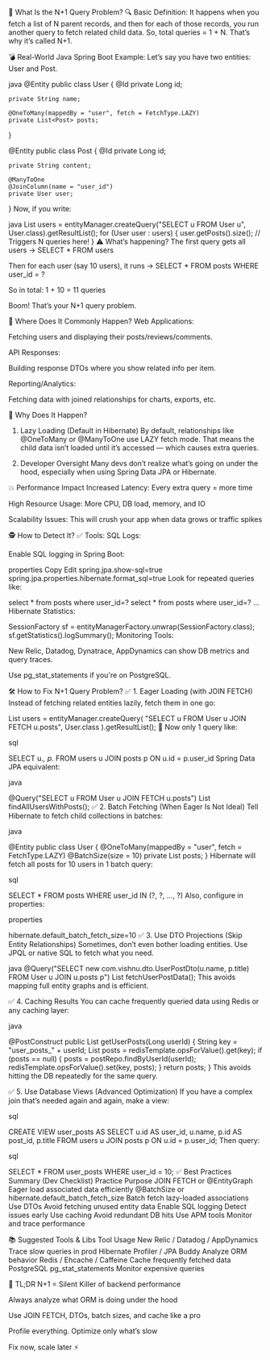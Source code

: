 🚨 What Is the N+1 Query Problem?
🔍 Basic Definition:
It happens when you fetch a list of N parent records, and then for each of those records, you run another query to fetch related child data. So, total queries = 1 + N. That’s why it’s called N+1.

💣 Real-World Java Spring Boot Example:
Let’s say you have two entities: User and Post.

java
@Entity
public class User {
    @Id
    private Long id;

    private String name;

    @OneToMany(mappedBy = "user", fetch = FetchType.LAZY)
    private List<Post> posts;
}

@Entity
public class Post {
    @Id
    private Long id;

    private String content;

    @ManyToOne
    @JoinColumn(name = "user_id")
    private User user;
}
Now, if you write:

java
List<User> users = entityManager.createQuery("SELECT u FROM User u", User.class).getResultList();
for (User user : users) {
    user.getPosts().size(); // Triggers N queries here!
}
⚠️ What’s happening?
The first query gets all users → SELECT * FROM users

Then for each user (say 10 users), it runs → SELECT * FROM posts WHERE user_id = ?

So in total: 1 + 10 = 11 queries

Boom! That’s your N+1 query problem.

🧨 Where Does It Commonly Happen?
Web Applications:

Fetching users and displaying their posts/reviews/comments.

API Responses:

Building response DTOs where you show related info per item.

Reporting/Analytics:

Fetching data with joined relationships for charts, exports, etc.

🤕 Why Does It Happen?
1. Lazy Loading (Default in Hibernate)
By default, relationships like @OneToMany or @ManyToOne use LAZY fetch mode. That means the child data isn’t loaded until it’s accessed — which causes extra queries.

2. Developer Oversight
Many devs don’t realize what’s going on under the hood, especially when using Spring Data JPA or Hibernate.

💥 Performance Impact
Increased Latency: Every extra query = more time

High Resource Usage: More CPU, DB load, memory, and IO

Scalability Issues: This will crush your app when data grows or traffic spikes

🕵️ How to Detect It?
✅ Tools:
SQL Logs:

Enable SQL logging in Spring Boot:

properties
Copy
Edit
spring.jpa.show-sql=true
spring.jpa.properties.hibernate.format_sql=true
Look for repeated queries like:


select * from posts where user_id=?
select * from posts where user_id=?
...
Hibernate Statistics:


SessionFactory sf = entityManagerFactory.unwrap(SessionFactory.class);
sf.getStatistics().logSummary();
Monitoring Tools:

New Relic, Datadog, Dynatrace, AppDynamics can show DB metrics and query traces.

Use pg_stat_statements if you're on PostgreSQL.

🛠️ How to Fix N+1 Query Problem?
✅ 1. Eager Loading (with JOIN FETCH)
Instead of fetching related entities lazily, fetch them in one go:


List<User> users = entityManager.createQuery(
    "SELECT u FROM User u JOIN FETCH u.posts", User.class
).getResultList();
🔁 Now only 1 query like:

sql

SELECT u.*, p.* 
FROM users u 
JOIN posts p ON u.id = p.user_id
Spring Data JPA equivalent:

java

@Query("SELECT u FROM User u JOIN FETCH u.posts")
List<User> findAllUsersWithPosts();
✅ 2. Batch Fetching (When Eager Is Not Ideal)
Tell Hibernate to fetch child collections in batches:

java

@Entity
public class User {
    @OneToMany(mappedBy = "user", fetch = FetchType.LAZY)
    @BatchSize(size = 10)
    private List<Post> posts;
}
Hibernate will fetch all posts for 10 users in 1 batch query:

sql

SELECT * FROM posts WHERE user_id IN (?, ?, ..., ?)
Also, configure in properties:

properties

hibernate.default_batch_fetch_size=10
✅ 3. Use DTO Projections (Skip Entity Relationships)
Sometimes, don’t even bother loading entities. Use JPQL or native SQL to fetch what you need.

java
@Query("SELECT new com.vishnu.dto.UserPostDto(u.name, p.title) FROM User u JOIN u.posts p")
List<UserPostDto> fetchUserPostData();
This avoids mapping full entity graphs and is efficient.

✅ 4. Caching Results
You can cache frequently queried data using Redis or any caching layer:

java

@PostConstruct
public List<Post> getUserPosts(Long userId) {
    String key = "user_posts_" + userId;
    List<Post> posts = redisTemplate.opsForValue().get(key);
    if (posts == null) {
        posts = postRepo.findByUserId(userId);
        redisTemplate.opsForValue().set(key, posts);
    }
    return posts;
}
This avoids hitting the DB repeatedly for the same query.

✅ 5. Use Database Views (Advanced Optimization)
If you have a complex join that’s needed again and again, make a view:

sql

CREATE VIEW user_posts AS
SELECT u.id AS user_id, u.name, p.id AS post_id, p.title
FROM users u
JOIN posts p ON u.id = p.user_id;
Then query:

sql

SELECT * FROM user_posts WHERE user_id = 10;
✅ Best Practices Summary (Dev Checklist)
Practice	Purpose
JOIN FETCH or @EntityGraph	Eager load associated data efficiently
@BatchSize or hibernate.default_batch_fetch_size	Batch fetch lazy-loaded associations
Use DTOs	Avoid fetching unused entity data
Enable SQL logging	Detect issues early
Use caching	Avoid redundant DB hits
Use APM tools	Monitor and trace performance

📚 Suggested Tools & Libs
Tool	Usage
New Relic / Datadog / AppDynamics	Trace slow queries in prod
Hibernate Profiler / JPA Buddy	Analyze ORM behavior
Redis / Ehcache / Caffeine	Cache frequently fetched data
PostgreSQL pg_stat_statements	Monitor expensive queries

🧠 TL;DR
N+1 = Silent Killer of backend performance

Always analyze what ORM is doing under the hood

Use JOIN FETCH, DTOs, batch sizes, and cache like a pro

Profile everything. Optimize only what’s slow

Fix now, scale later ⚡

